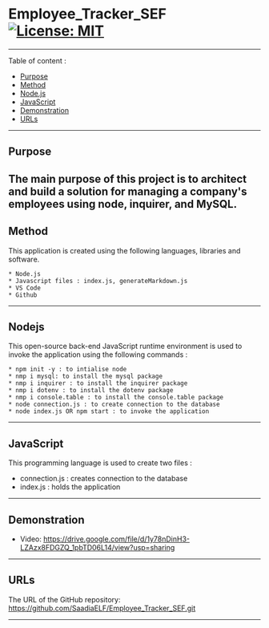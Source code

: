 # Employee_Tracker_SEF [![License: MIT](https://img.shields.io/badge/License-MIT-yellow.svg)](https://opensource.org/licenses/MIT)
-----------------------------------------------------------------------------------------------------------------------
Table of content :

* [Purpose](#Purpose)
* [Method](#Method)
* [Node.js](#Nodejs)
* [JavaScript](#JavaScript) 
* [Demonstration](#Demonstration)
* [URLs](#URLs) 

-----------------------------------------------------------------------------------------------------------------------

## Purpose

The main purpose of this project is to architect and build a solution for managing a company's employees using node, inquirer, and MySQL.
-----------------------------------------------------------------------------------------------------------------------

## Method

This application is created using the following languages, libraries and software.

    * Node.js
    * Javascript files : index.js, generateMarkdown.js
    * VS Code
    * Github
   
-----------------------------------------------------------------------------------------------------------------------

## Nodejs
    
This open-source back-end JavaScript runtime environment is used to invoke the application using the following commands :

    * npm init -y : to intialise node
    * nmp i mysql: to install the mysql package
    * nmp i inquirer : to install the inquirer package
    * nmp i dotenv : to install the dotenv package
    * nmp i console.table : to install the console.table package
    * node connection.js : to create connection to the database
    * node index.js OR npm start : to invoke the application 
-----------------------------------------------------------------------------------------------------------------------

## JavaScript 

This programming language is used to create two files :

* connection.js : creates connection to the database
* index.js : holds the application 

-----------------------------------------------------------------------------------------------------------------------

## Demonstration

* Video: https://drive.google.com/file/d/1y78nDinH3-LZAzx8FDGZQ_1pbTD06L14/view?usp=sharing

-----------------------------------------------------------------------------------------------------------------------

## URLs

The URL of the GitHub repository: https://github.com/SaadiaELF/Employee_Tracker_SEF.git

-----------------------------------------------------------------------------------------------------------------------
